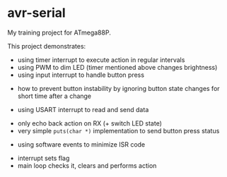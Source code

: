 # avr-serial
My training project for ATmega88P.

This project demonstrates:
 - using timer interrupt to execute action in regular intervals
 - using PWM to dim LED (timer mentioned above changes brightness)
 - using input interrupt to handle button press
  * how to prevent button instability by ignoring button state changes for short time after a change
 - using USART interrupt to read and send data
  * only echo back action on RX (+ switch LED state)
  * very simple `puts(char *)` implementation to send button press status
 - using software events to minimize ISR code
  * interrupt sets flag
  * main loop checks it, clears and performs action

